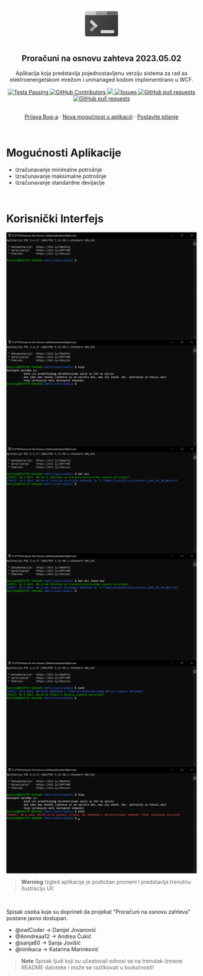 <p align="center">
 <img width="100px" src="https://raw.githubusercontent.com/owlCoder/public_api_buckets/vp/logo.png" align="center" alt="GitHub Readme Stats" />
 <h2 align="center">Proračuni na osnovu zahteva 2023.05.02</h2>
 <p align="center">Aplikacija koja predstavlja pojednostavljenu verziju sistema za rad sa elektroenergetskom mrežom i unmanaged kodom implementirano u WCF.</p>
</p>
  <p align="center">
    <a href="https://github.com/owlCoder/Content-Managment-System/actions">
      <img alt="Tests Passing" src="https://github.com/anuraghazra/github-readme-stats/workflows/Test/badge.svg" />
    </a>
    <a href="https://github.com/owlCoder/cache-cms/graphs/contributors">
      <img alt="GitHub Contributors" src="https://img.shields.io/github/contributors/owlCoder/Content-Managment-System" />
    </a>
    <a href="https://codecov.io/gh/owlCoder/cms">
      <img src="https://camo.githubusercontent.com/6ef37dcea5bd735bd79e9f3909739e07573aa9e5011e6217b0059f940959b752/68747470733a2f2f696d672e736869656c64732e696f2f62616467652f436f7665726167652d39362532352d627269676874677265656e2e737667" />
    </a>
    <a href="https://github.com/owlCoder/cms/issues">
      <img alt="Issues" src="https://img.shields.io/github/issues/owlCoder/Content-Managment-System?color=0088ff" />
    </a>
    <a href="https://github.com/owlCoder/cms/pulls">
      <img alt="GitHub pull requests" src="https://img.shields.io/github/issues-pr/owlCoder/Content-Managment-System?color=0088ff" />
    </a>
     <a href="https://github.com/owlCoder/cms/pulls">
      <img alt="GitHub pull requests" src="https://codeclimate.com/github/dwyl/esta/badges/gpa.svg" />
    </a>
    <br />
    <br />
  </p>

  <p align="center">
    <a href="https://github.com/owlCoder/Content-Managment-System/issues/new/choose">Prijava Bug-a</a>
    ·
    <a href="https://github.com/owlCoder/Content-Managment-System/issues/new/choose">Nova mogućnost u aplikaciji</a>
    ·
    <a href="https://github.com/owlCoder/Content-Managment-System/discussions">Postavite pitanje</a>
  </p>
  <br />
</p>

# Mogućnosti Aplikacije

-   Izračunavanje minimalne potrošnje
-   Izračunavanje maksimalne potrošnje
-   Izračunavanje standardne devijacije

<p><br /></p>

# Korisnički Interfejs

<img src="https://raw.githubusercontent.com/owlCoder/public_api_buckets/vp/pnz/main_w.png" align="center" alt="Image" /><br/>
<img src="https://raw.githubusercontent.com/owlCoder/public_api_buckets/vp/pnz/help_w.png" align="center" alt="Image" /><br/>
<img src="https://raw.githubusercontent.com/owlCoder/public_api_buckets/vp/pnz/get_min_w.png" align="center" alt="Image" /><br/>
<img src="https://raw.githubusercontent.com/owlCoder/public_api_buckets/vp/pnz/get_multi_w.png" align="center" alt="Image" /><br/>
<img src="https://raw.githubusercontent.com/owlCoder/public_api_buckets/vp/pnz/send_w.png" align="center" alt="Image" /><br/>
<img src="https://raw.githubusercontent.com/owlCoder/public_api_buckets/vp/pnz/send_err.png" align="center" alt="Image" /><br/>

> **Warning**
> Izgled aplikacije je podložan promeni i predstavlja trenutnu ilustraciju UI!

<p><br /></p>


Spisak osoba koje su doprineli da projekat "Proračuni na osnovu zahteva" postane javno dostupan.

- @owlCoder    -> Danijel Jovanović
- @Anndreaa12  -> Andrea Čukić
- @sanja60     -> Sanja Jovišić
- @ninikaca    -> Katarina Marinković

> **Note**
> Spisak ljudi koji su učestovali odnosi se na trenutak izmene README datoteke i može se razlikovati u budućnosti!

